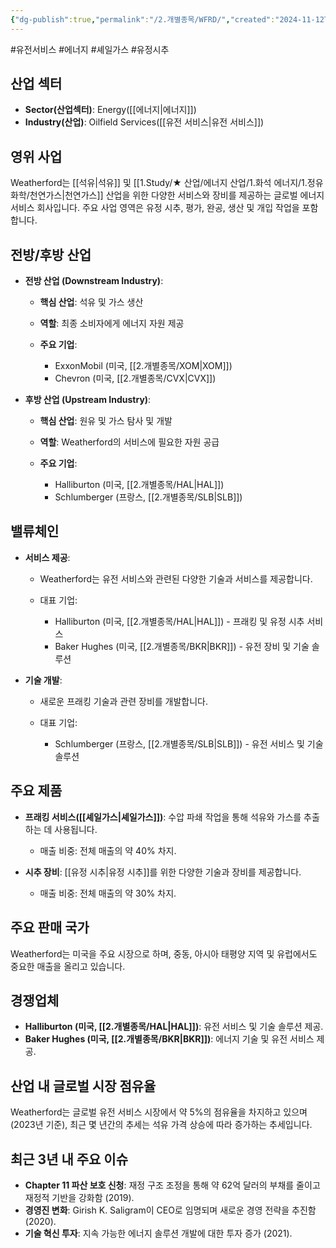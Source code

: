 ```yaml
---
{"dg-publish":true,"permalink":"/2.개별종목/WFRD/","created":"2024-11-12T09:57:03.824+09:00","updated":"2025-07-29T21:37:05.385+09:00"}
---
```


#유전서비스 #에너지 #셰일가스 #유정시추 

## 산업 섹터

- **Sector(산업섹터)**: Energy([[에너지\|에너지]])
- **Industry(산업)**: Oilfield Services([[유전 서비스\|유전 서비스]])

## 영위 사업

Weatherford는 [[석유\|석유]] 및 [[1.Study/★ 산업/에너지 산업/1.화석 에너지/1.정유화학/천연가스\|천연가스]] 산업을 위한 다양한 서비스와 장비를 제공하는 글로벌 에너지 서비스 회사입니다. 주요 사업 영역은 유정 시추, 평가, 완공, 생산 및 개입 작업을 포함합니다.

## 전방/후방 산업

- **전방 산업 (Downstream Industry)**:
    
    - **핵심 산업**: 석유 및 가스 생산
    - **역할**: 최종 소비자에게 에너지 자원 제공
    - **주요 기업**:
        
        - ExxonMobil (미국, [[2.개별종목/XOM\|XOM]])
        - Chevron (미국, [[2.개별종목/CVX\|CVX]])
        
    
- **후방 산업 (Upstream Industry)**:
    
    - **핵심 산업**: 원유 및 가스 탐사 및 개발
    - **역할**: Weatherford의 서비스에 필요한 자원 공급
    - **주요 기업**:
        
        - Halliburton (미국, [[2.개별종목/HAL\|HAL]])
        - Schlumberger (프랑스, [[2.개별종목/SLB\|SLB]])
        
    

## 밸류체인

- **서비스 제공**:
    
    - Weatherford는 유전 서비스와 관련된 다양한 기술과 서비스를 제공합니다.
    - 대표 기업:
        
        - Halliburton (미국, [[2.개별종목/HAL\|HAL]]) - 프래킹 및 유정 시추 서비스
        - Baker Hughes (미국, [[2.개별종목/BKR\|BKR]]) - 유전 장비 및 기술 솔루션
        
    
- **기술 개발**:
    
    - 새로운 프래킹 기술과 관련 장비를 개발합니다.
    - 대표 기업:
        
        - Schlumberger (프랑스, [[2.개별종목/SLB\|SLB]]) - 유전 서비스 및 기술 솔루션
        
    

## 주요 제품

- **프래킹 서비스([[셰일가스\|셰일가스]])**: 수압 파쇄 작업을 통해 석유와 가스를 추출하는 데 사용됩니다.
    
    - 매출 비중: 전체 매출의 약 40% 차지.
    
- **시추 장비**: [[유정 시추\|유정 시추]]를 위한 다양한 기술과 장비를 제공합니다.
    
    - 매출 비중: 전체 매출의 약 30% 차지.
    

## 주요 판매 국가

Weatherford는 미국을 주요 시장으로 하며, 중동, 아시아 태평양 지역 및 유럽에서도 중요한 매출을 올리고 있습니다.

## 경쟁업체

- **Halliburton (미국, [[2.개별종목/HAL\|HAL]])**: 유전 서비스 및 기술 솔루션 제공.
- **Baker Hughes (미국, [[2.개별종목/BKR\|BKR]])**: 에너지 기술 및 유전 서비스 제공.

## 산업 내 글로벌 시장 점유율

Weatherford는 글로벌 유전 서비스 시장에서 약 5%의 점유율을 차지하고 있으며(2023년 기준), 최근 몇 년간의 추세는 석유 가격 상승에 따라 증가하는 추세입니다.

## 최근 3년 내 주요 이슈

- **Chapter 11 파산 보호 신청**: 재정 구조 조정을 통해 약 62억 달러의 부채를 줄이고 재정적 기반을 강화함 (2019).
- **경영진 변화**: Girish K. Saligram이 CEO로 임명되며 새로운 경영 전략을 추진함 (2020).
- **기술 혁신 투자**: 지속 가능한 에너지 솔루션 개발에 대한 투자 증가 (2021).